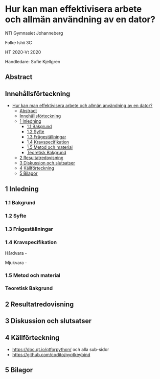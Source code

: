 # Hur kan man effektivisera arbete och allmän användning av en dator?

NTI Gymnasiet Johanneberg

Folke Ishii 3C

HT 2020-Vt 2020

Handledare: Sofie Kjellgren

## Abstract

## Innehållsförteckning

- [Hur kan man effektivisera arbete och allmän användning av en dator?](#hur-kan-man-effektivisera-arbete-och-allm-n-anv-ndning-av-en-dator-)
  * [Abstract](#abstract)
  * [Innehållsförteckning](#inneh-llsf-rteckning)
  * [1 Inledning](#1-inledning)
    + [1.1 Bakgrund](#11-bakgrund)
    + [1.2 Syfte](#12-syfte)
    + [1.3 Frågeställningar](#13-fr-gest-llningar)
    + [1.4 Kravspecifikation](#14-kravspecifikation)
    + [1.5 Metod och material](#15-metod-och-material)
    + [Teoretisk Bakgrund](#teoretisk-bakgrund)
  * [2 Resultatredovisning](#2-resultatredovisning)
  * [3 Diskussion och slutsatser](#3-diskussion-och-slutsatser)
  * [4 Källförteckning](#4-k-llf-rteckning)
  * [5 Bilagor](#5-bilagor)


## 1 Inledning

### 1.1 Bakgrund

### 1.2 Syfte

### 1.3 Frågeställningar

### 1.4 Kravspecifikation

Hårdvara - 

Mjukvara -

### 1.5 Metod och material

### Teoretisk Bakgrund

## 2 Resultatredovisning

## 3 Diskussion och slutsatser

## 4 Källförteckning

* https://doc.qt.io/qtforpython/ och alla sub-sidor
* https://github.com/codito/pyqtkeybind

## 5 Bilagor